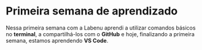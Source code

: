 # Primeira semana de aprendizado

Nessa primeira semana com a Labenu aprendi a utilizar comandos básicos no **terminal**, a compartilhá-los com o **GitHub** e hoje, finalizando a primeira semana, estamos aprendendo **VS Code**.
